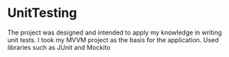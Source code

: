 # UnitTesting

The project was designed and intended to apply my knowledge in writing unit tests. I took my MVVM project as the basis for the application. Used libraries such as JUnit and Mockito
